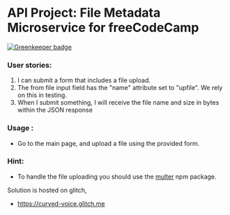 # API Project: File Metadata Microservice for freeCodeCamp

[![Greenkeeper badge](https://badges.greenkeeper.io/drex44/File-Metadata-Microservice.svg)](https://greenkeeper.io/)

### User stories:

1. I can submit a form that includes a file upload.
2. The from file input field has the "name" attribute set to "upfile". We rely on this in testing.
3. When I submit something, I will receive the file name and size in bytes within the JSON response

### Usage :

- Go to the main page, and upload a file using the provided form.

### Hint:

- To handle the file uploading you should use the [multer](https://www.npmjs.com/package/multer) npm package.

Solution is hosted on glitch,

- https://curved-voice.glitch.me

